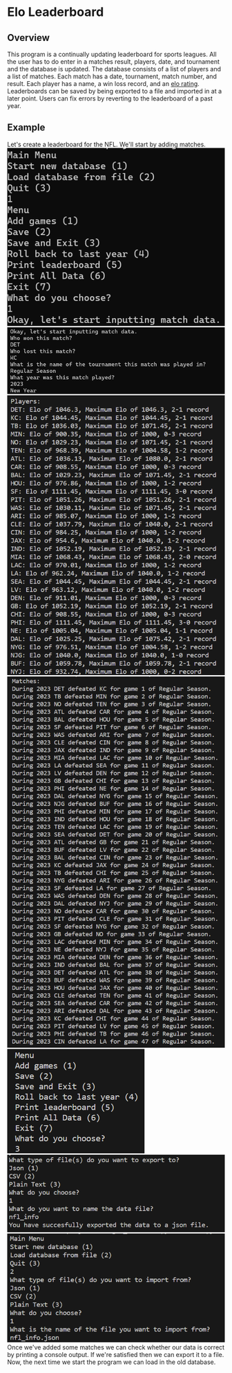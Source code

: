 # Elo Leaderboard
## Overview
This program is a continually updating leaderboard for sports leagues. All the user has to do enter in a matches result, players, date, and tournament and the database is updated. The database consists of a list of players and a list of matches. Each match has a date, tournament, match number, and result. Each player has a name, a win loss record, and an [elo rating](https://en.wikipedia.org/wiki/Elo_rating_system). Leaderboards can be saved by being exported to a file and imported in at a later point. Users can fix errors by reverting to the leaderboard of a past year. 

## Example

Let's create a leaderboard for the NFL. We'll start by adding matches. 
![](images/demo_1.png)
![](images/demo_2.png)
![](images/demo_3.png)
![](images/demo_4.png)
![](images/demo_5.png)
![](images/demo_6.png)
![](images/demo_7.png)
Once we've added some matches we can check whether our data is correct by printing a console output.
If we're satisfied then we can export it to a file. 
Now, the next time we start the program we can load in the old database. 